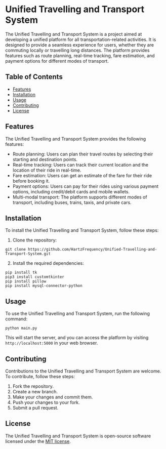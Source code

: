 # Unified Travelling and Transport System

The Unified Travelling and Transport System is a project aimed at developing a unified platform for all transportation-related activities. It is designed to provide a seamless experience for users, whether they are commuting locally or travelling long distances. The platform provides features such as route planning, real-time tracking, fare estimation, and payment options for different modes of transport.

## Table of Contents

- [Features](#features)
- [Installation](#installation)
- [Usage](#usage)
- [Contributing](#contributing)
- [License](#license)

## Features

The Unified Travelling and Transport System provides the following features:

- Route planning: Users can plan their travel routes by selecting their starting and destination points.
- Real-time tracking: Users can track their current location and the location of their ride in real-time.
- Fare estimation: Users can get an estimate of the fare for their ride before booking it.
- Payment options: Users can pay for their rides using various payment options, including credit/debit cards and mobile wallets.
- Multi-modal transport: The platform supports different modes of transport, including buses, trains, taxis, and private cars.

## Installation

To install the Unified Travelling and Transport System, follow these steps:

1. Clone the repository:

```
git clone https://github.com/HartzFrequency/Unified-Travelling-and-Transport-System.git
```

2. Install the required dependencies:

```
pip install tk
pip3 install customtkinter
pip install pillow
pip install mysql-connector-python
```

## Usage

To use the Unified Travelling and Transport System, run the following command:

```
python main.py
```

This will start the server, and you can access the platform by visiting `http://localhost:5000` in your web browser.

## Contributing

Contributions to the Unified Travelling and Transport System are welcome. To contribute, follow these steps:

1. Fork the repository.
2. Create a new branch.
3. Make your changes and commit them.
4. Push your changes to your fork.
5. Submit a pull request.

## License

The Unified Travelling and Transport System is open-source software licensed under the [MIT license](https://opensource.org/licenses/MIT).
``` 
